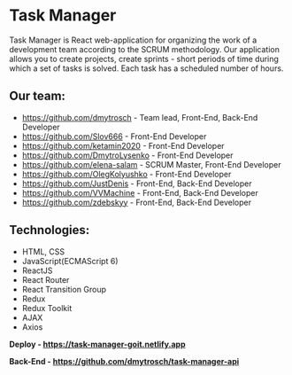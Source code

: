 # Task Manager
Task Manager is React web-application for organizing the work of a development team according to the SCRUM methodology. Our application allows you to create projects, create sprints - short periods of time during which a set of tasks is solved. Each task has a scheduled number of hours.

## Our team:
- https://github.com/dmytrosch - Team lead, Front-End, Back-End Developer
- https://github.com/Slov666 - Front-End Developer
- https://github.com/ketamin2020 - Front-End Developer
- https://github.com/DmytroLysenko - Front-End Developer
- https://github.com/elena-salam - SCRUM Master, Front-End Developer
- https://github.com/OlegKolyushko - Front-End Developer
- https://github.com/JustDenis - Front-End, Back-End Developer
- https://github.com/VVMachine - Front-End, Back-End Developer
- https://github.com/zdebskyy - Front-End, Back-End Developer

## Technologies:
- HTML, CSS
- JavaScript(ECMAScript 6)
- ReactJS
- React Router
- React Transition Group
- Redux
- Redux Toolkit 
- AJAX
- Axios

**Deploy - https://task-manager-goit.netlify.app**

**Back-End - https://github.com/dmytrosch/task-manager-api**
